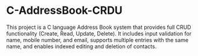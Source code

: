 # C-AddressBook-CRDU
This project is a C language Address Book system that provides full CRUD functionality (Create, Read, Update, Delete). It includes input validation for name, mobile number, and email, supports multiple entries with the same name, and enables indexed editing and deletion of contacts.
